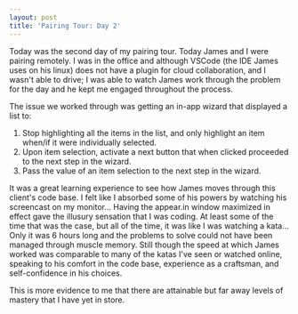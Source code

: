 ```yaml
---
layout: post
title: 'Pairing Tour: Day 2'
---
```

Today was the second day of my pairing tour. Today James and I were pairing remotely.  I was in the office and although VSCode (the IDE James uses on his linux) does not have a plugin for cloud collaboration, and I wasn't able to drive; I was able to watch James work through the problem for the day and he kept me engaged throughout the process.

The issue we worked through was getting an in-app wizard that displayed a list to:
1. Stop highlighting all the items in the list, and only highlight an item when/if it were individually selected.
2. Upon item selection, activate a next button that when clicked proceeded to the next step in the wizard.
3. Pass the value of an item selection to the next step in the wizard.

It was a great learning experience to see how James moves through this client's code base. I felt like I absorbed some of his powers by watching his screencast on my monitor... Having the appear.in window maximized in effect gave the illusury sensation that I was coding. At least some of the time that was the case, but all of the time, it was like I was watching a kata... Only it was 6 hours long and the problems to solve could not have been managed through muscle memory. Still though the speed at which James worked was comparable to many of the katas I've seen or watched online, speaking to his comfort in the code base, experience as a craftsman, and self-confidence in his choices.

This is more evidence to me that there are attainable but far away levels of mastery that I have yet in store.
